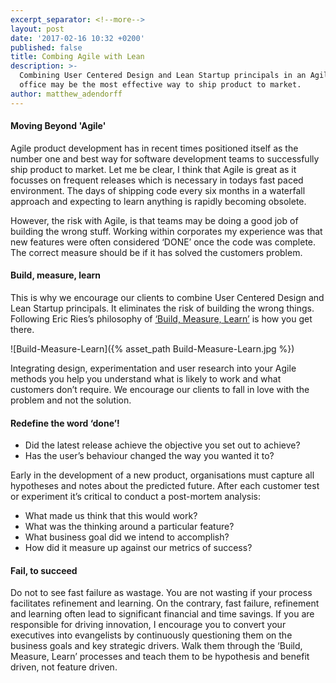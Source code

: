```yaml
---
excerpt_separator: <!--more-->
layout: post
date: '2017-02-16 10:32 +0200'
published: false
title: Combing Agile with Lean
description: >-
  Combining User Centered Design and Lean Startup principals in an Agile project
  office may be the most effective way to ship product to market.
author: matthew_adendorff
---
```

#### Moving Beyond 'Agile'

Agile product development has in recent times positioned itself as the number one and best way for software development teams to successfully ship product to market. Let me be clear, I think that Agile is great as it focusses on frequent releases which is necessary in todays fast paced environment. The days of shipping code every six months in a waterfall approach and expecting to learn anything is rapidly becoming obsolete.

<!--more-->

However, the risk with Agile, is that teams may be doing a good job of building the wrong stuff. Working within corporates my experience was that new features were often considered ‘DONE’ once the code was complete. The correct measure should be if it has solved the customers problem.

#### Build, measure, learn

This is why we encourage our clients to combine User Centered Design and Lean Startup principals. It eliminates the risk of building the wrong things. Following Eric Ries’s philosophy of [‘Build, Measure, Learn’](http://theleanstartup.com/principles) is how you get there.

![Build-Measure-Learn]({% asset_path Build-Measure-Learn.jpg %})

Integrating design, experimentation and user research into your Agile methods you help you understand what is likely to work and what customers don’t require. We encourage our clients to fall in love with the problem and not the solution.

#### Redefine the word ‘done’!
- Did the latest release achieve the objective you set out to achieve?
- Has the user’s behaviour changed the way you wanted it to?

Early in the development of a new product, organisations must capture all hypotheses and notes about the predicted future. After each customer test or experiment it’s critical to conduct a post-mortem analysis:

- What made us think that this would work?
- What was the thinking around a particular feature?
- What business goal did we intend to accomplish?
- How did it measure up against our metrics of success?

#### Fail, to succeed

Do not to see fast failure as wastage. You are not wasting if your process facilitates refinement and learning. On the contrary, fast failure, refinement and learning often lead to significant financial and time savings. If you are responsible for driving innovation, I encourage you to convert your executives into evangelists by continuously questioning them on the business goals and key strategic drivers. Walk them through the ‘Build, Measure, Learn’ processes and teach them to be hypothesis and benefit driven, not feature driven.
